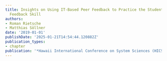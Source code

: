 ```yaml
---
title: Insights on Using IT-Based Peer Feedback to Practice the Students Providing
  Feedback Skill
authors:
- Roman Rietsche
- Matthias Söllner
date: '2019-01-01'
publishDate: '2025-01-21T14:54:44.120882Z'
publication_types:
- chapter
publication: '*Hawaii International Conference on System Sciences (HICSS)*'
---
```

